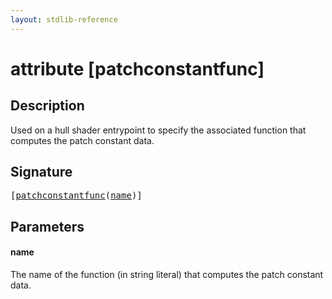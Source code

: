 ```yaml
---
layout: stdlib-reference
---
```


# attribute [patchconstantfunc]

## Description

Used on a hull shader entrypoint to specify the associated function that computes the patch constant data.

## Signature

<pre>
[<a href="patchconstantfunc.html">patchconstantfunc</a>(<a href="patchconstantfunc.html#decl-name" class="code_param">name</a>)]
</pre>

## Parameters

####  <a id="decl-name"></a>name
The name of the function (in string literal) that computes the patch constant data.


